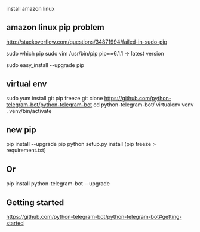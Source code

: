 install amazon linux

## amazon linux pip problem

http://stackoverflow.com/questions/34871994/failed-in-sudo-pip

sudo which pip
sudo vim /usr/bin/pip
pip==6.1.1 -> latest version

sudo easy_install --upgrade pip


## virtual env

sudo yum install git
pip freeze
git clone https://github.com/python-telegram-bot/python-telegram-bot
cd python-telegram-bot/
virtualenv venv
. venv/bin/activate

## new pip
pip install --upgrade pip
python setup.py install
(pip freeze > requirement.txt)

## Or

pip install python-telegram-bot --upgrade

## Getting started

https://github.com/python-telegram-bot/python-telegram-bot#getting-started
